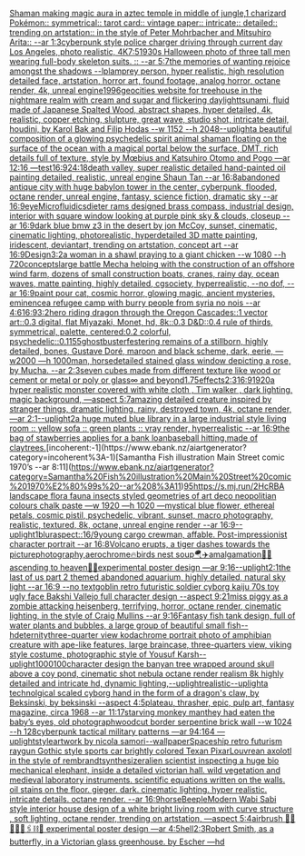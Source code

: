 [Shaman making magic aura in aztec temple in middle of jungle,](https://www.ebank.nz/aiartgenerator?category=Shaman%20making%20magic%20aura%20in%20aztec%20temple%20in%20middle%20of%20jungle%2C)[1 charizard Pokémon:: symmetrical:: tarot card:: vintage paper:: intricate:: detailed:: trending on artstation:: in the style of Peter Mohrbacher and Mitsuhiro Arita:: --ar 1:3](https://www.ebank.nz/aiartgenerator?category=1%20charizard%20Pok%C3%A9mon%3A%3A%20symmetrical%3A%3A%20tarot%20card%3A%3A%20vintage%20paper%3A%3A%20intricate%3A%3A%20detailed%3A%3A%20trending%20on%20artstation%3A%3A%20in%20the%20style%20of%20Peter%20Mohrbacher%20and%20Mitsuhiro%20Arita%3A%3A%20--ar%201%3A3)[cyberpunk style police charger driving through current day Los Angeles, photo realistic, 4K](https://www.ebank.nz/aiartgenerator?category=cyberpunk%20style%20police%20charger%20driving%20through%20current%20day%20Los%20Angeles%2C%20photo%20realistic%2C%204K)[7:5](https://www.ebank.nz/aiartgenerator?category=7%3A5)[1930s Halloween photo of three tall men wearing full-body skeleton suits. :: --ar 5:7](https://www.ebank.nz/aiartgenerator?category=1930s%20Halloween%20photo%20of%20three%20tall%20men%20wearing%20full-body%20skeleton%20suits.%20%3A%3A%20--ar%205%3A7)[the memories of wanting rejoice amongst the shadows --lp](https://www.ebank.nz/aiartgenerator?category=the%20memories%20of%20wanting%20rejoice%20amongst%20the%20shadows%20--lp)[lamprey person, hyper realistic, high resolution detailed face, artstation, horror art, found footage, analog horror, octane render, 4k, unreal engine](https://www.ebank.nz/aiartgenerator?category=lamprey%20person%2C%20hyper%20realistic%2C%20high%20resolution%20detailed%20face%2C%20artstation%2C%20horror%20art%2C%20found%20footage%2C%20analog%20horror%2C%20octane%20render%2C%204k%2C%20unreal%20engine)[1996](https://www.ebank.nz/aiartgenerator?category=1996)[geocities website for  treehouse in the nightmare realm with cream and sugar and flickering daylight](https://www.ebank.nz/aiartgenerator?category=geocities%20website%20for%20%20treehouse%20in%20the%20nightmare%20realm%20with%20cream%20and%20sugar%20and%20flickering%20daylight)[tsunami, fluid made of Japanese Spalted Wood, abstract shapes, hyper detailed, 4k, realistic, copper etching, slulpture, great wave, studio shot, intricate detail, houdini, by Karol Bak and Filip Hodas --w 1152 --h 2048](https://www.ebank.nz/aiartgenerator?category=tsunami%2C%20fluid%20made%20of%20Japanese%20Spalted%20Wood%2C%20abstract%20shapes%2C%20hyper%20detailed%2C%204k%2C%20realistic%2C%20copper%20etching%2C%20slulpture%2C%20great%20wave%2C%20studio%20shot%2C%20intricate%20detail%2C%20houdini%2C%20by%20Karol%20Bak%20and%20Filip%20Hodas%20--w%201152%20--h%202048)[--uplight](https://www.ebank.nz/aiartgenerator?category=--uplight)[a beautiful composition of a glowing psychedelic spirit animal shaman floating on the surface of the ocean with a magical portal below the surface, DMT,  rich details full of texture, style by Mœbius and Katsuhiro Otomo and Pogo —ar 12:16 —test](https://www.ebank.nz/aiartgenerator?category=a%20beautiful%20composition%20of%20a%20glowing%20psychedelic%20spirit%20animal%20shaman%20floating%20on%20the%20surface%20of%20the%20ocean%20with%20a%20magical%20portal%20below%20the%20surface%2C%20DMT%2C%20%20rich%20details%20full%20of%20texture%2C%20style%20by%20M%C5%93bius%20and%20Katsuhiro%20Otomo%20and%20Pogo%20%E2%80%94ar%2012%3A16%20%E2%80%94test)[16:9](https://www.ebank.nz/aiartgenerator?category=16%3A9)[24:18](https://www.ebank.nz/aiartgenerator?category=24%3A18)[death valley, super realistic detailed hand-painted oil painting detailed, realistic, unreal engine Shaun Tan --ar 16:8](https://www.ebank.nz/aiartgenerator?category=death%20valley%2C%20super%20realistic%20detailed%20hand-painted%20oil%20painting%20detailed%2C%20realistic%2C%20unreal%20engine%20Shaun%20Tan%20--ar%2016%3A8)[abandoned   antique city with huge  babylon tower in the center, cyberpunk, flooded, octane render, unreal engine, fantasy, science fiction, dramatic sky --ar 16:9](https://www.ebank.nz/aiartgenerator?category=abandoned%20%20%20antique%20city%20with%20huge%20%20babylon%20tower%20in%20the%20center%2C%20cyberpunk%2C%20flooded%2C%20octane%20render%2C%20unreal%20engine%2C%20fantasy%2C%20science%20fiction%2C%20dramatic%20sky%20--ar%2016%3A9)[eye](https://www.ebank.nz/aiartgenerator?category=eye)[Microfluidics](https://www.ebank.nz/aiartgenerator?category=Microfluidics)[dieter rams designed brass compass, industrial design, interior with square window looking at purple pink sky & clouds, closeup  --ar 16:9](https://www.ebank.nz/aiartgenerator?category=dieter%20rams%20designed%20brass%20compass%2C%20industrial%20design%2C%20interior%20with%20square%20window%20looking%20at%20purple%20pink%20sky%20%26%20clouds%2C%20closeup%20%20--ar%2016%3A9)[dark blue bmw z3 in the desert by jon McCoy, sunset, cinematic, cinematic lighting, photorealistic, hyperdetailed 3D matte painting, iridescent, deviantart, trending on artstation, concept art --ar 16:9](https://www.ebank.nz/aiartgenerator?category=dark%20blue%20bmw%20z3%20in%20the%20desert%20by%20jon%20McCoy%2C%20sunset%2C%20cinematic%2C%20cinematic%20lighting%2C%20photorealistic%2C%20hyperdetailed%203D%20matte%20painting%2C%20iridescent%2C%20deviantart%2C%20trending%20on%20artstation%2C%20concept%20art%20--ar%2016%3A9)[Design](https://www.ebank.nz/aiartgenerator?category=Design)[3:2](https://www.ebank.nz/aiartgenerator?category=3%3A2)[a woman in a shawl praying to a giant chicken --w 1080 --h 720](https://www.ebank.nz/aiartgenerator?category=a%20woman%20in%20a%20shawl%20praying%20to%20a%20giant%20chicken%20--w%201080%20--h%20720)[concepts](https://www.ebank.nz/aiartgenerator?category=concepts)[large battle Mecha helping with the construction of an offshore wind farm, dozens of small construction boats, cranes, rainy day, ocean waves, matte painting, highly detailed, cgsociety, hyperrealistic, --no dof, --ar 16:9](https://www.ebank.nz/aiartgenerator?category=large%20battle%20Mecha%20helping%20with%20the%20construction%20of%20an%20offshore%20wind%20farm%2C%20dozens%20of%20small%20construction%20boats%2C%20cranes%2C%20rainy%20day%2C%20ocean%20waves%2C%20matte%20painting%2C%20highly%20detailed%2C%20cgsociety%2C%20hyperrealistic%2C%20--no%20dof%2C%20--ar%2016%3A9)[paint pour cat, cosmic horror, glowing magic, ancient mysteries, eminence](https://www.ebank.nz/aiartgenerator?category=paint%20pour%20cat%2C%20cosmic%20horror%2C%20glowing%20magic%2C%20ancient%20mysteries%2C%20eminence)[a refugee camp with burry people from syria  no nois --ar 4:6](https://www.ebank.nz/aiartgenerator?category=a%20refugee%20camp%20with%20burry%20people%20from%20syria%20%20no%20nois%20--ar%204%3A6)[16:9](https://www.ebank.nz/aiartgenerator?category=16%3A9)[3:2](https://www.ebank.nz/aiartgenerator?category=3%3A2)[hero riding dragon through the Oregon Cascades::1 vector art::0.3 digital, flat Miyazaki, Monet, hd, 8k::0.3 D&D::0.4 rule of thirds, symmetrical, palette, centered:0.2 colorful, psychedelic::0.1](https://www.ebank.nz/aiartgenerator?category=hero%20riding%20dragon%20through%20the%20Oregon%20Cascades%3A%3A1%20vector%20art%3A%3A0.3%20digital%2C%20flat%20Miyazaki%2C%20Monet%2C%20hd%2C%208k%3A%3A0.3%20D%26D%3A%3A0.4%20rule%20of%20thirds%2C%20symmetrical%2C%20palette%2C%20centered%3A0.2%20colorful%2C%20psychedelic%3A%3A0.1)[155](https://www.ebank.nz/aiartgenerator?category=155)[ghostbuster](https://www.ebank.nz/aiartgenerator?category=ghostbuster)[festering remains of a stillborn, highly detailed, bones, Gustave Doré, maroon and black scheme, dark, eerie, —w2000 —h 1000](https://www.ebank.nz/aiartgenerator?category=festering%20remains%20of%20a%20stillborn%2C%20highly%20detailed%2C%20bones%2C%20Gustave%20Dor%C3%A9%2C%20maroon%20and%20black%20scheme%2C%20dark%2C%20eerie%2C%20%E2%80%94w2000%20%E2%80%94h%201000)[man, horse](https://www.ebank.nz/aiartgenerator?category=man%2C%20horse)[detailed stained glass window depicting a rose, by Mucha. --ar 2:3](https://www.ebank.nz/aiartgenerator?category=detailed%20stained%20glass%20window%20depicting%20a%20rose%2C%20by%20Mucha.%20--ar%202%3A3)[seven cubes made from different texture like wood or cement or metal or poly or glass](https://www.ebank.nz/aiartgenerator?category=seven%20cubes%20made%20from%20different%20texture%20like%20wood%20or%20cement%20or%20metal%20or%20poly%20or%20glass)[∞ and beyond](https://www.ebank.nz/aiartgenerator?category=%E2%88%9E%20and%20beyond)[1.75](https://www.ebank.nz/aiartgenerator?category=1.75)[effects](https://www.ebank.nz/aiartgenerator?category=effects)[2:3](https://www.ebank.nz/aiartgenerator?category=2%3A3)[16:9](https://www.ebank.nz/aiartgenerator?category=16%3A9)[1920](https://www.ebank.nz/aiartgenerator?category=1920)[a hyper realistic monster covered with white cloth , Tim walker , dark lighting, magic background, —aspect 5:7](https://www.ebank.nz/aiartgenerator?category=a%20hyper%20realistic%20monster%20covered%20with%20white%20cloth%20%2C%20Tim%20walker%20%2C%20dark%20lighting%2C%20magic%20background%2C%20%E2%80%94aspect%205%3A7)[amazing detailed creature inspired by stranger things, dramatic lighting, rainy, destroyed town, 4k, octane render, —ar 2:1](https://www.ebank.nz/aiartgenerator?category=amazing%20detailed%20creature%20inspired%20by%20stranger%20things%2C%20dramatic%20lighting%2C%20rainy%2C%20destroyed%20town%2C%204k%2C%20octane%20render%2C%20%E2%80%94ar%202%3A1)[--uplight](https://www.ebank.nz/aiartgenerator?category=--uplight)[2](https://www.ebank.nz/aiartgenerator?category=2)[a huge muted blue library in a large industrial style living room :: yellow sofa :: green plants :: vray render, hyperrealistic --ar 16:9](https://www.ebank.nz/aiartgenerator?category=a%20huge%20muted%20blue%20library%20in%20a%20large%20industrial%20style%20living%20room%20%3A%3A%20yellow%20sofa%20%3A%3A%20green%20plants%20%3A%3A%20vray%20render%2C%20hyperrealistic%20--ar%2016%3A9)[the bag of stawberries applies for a bank loan](https://www.ebank.nz/aiartgenerator?category=the%20bag%20of%20stawberries%20applies%20for%20a%20bank%20loan)[baseball hitting,made of clay](https://www.ebank.nz/aiartgenerator?category=baseball%20hitting%2Cmade%20of%20clay)[trees.](https://www.ebank.nz/aiartgenerator?category=trees.)[incoherent:-1](https://www.ebank.nz/aiartgenerator?category=incoherent%3A-1)[Samantha Fish illustration Main Street comic 1970’s --ar 8:11](https://www.ebank.nz/aiartgenerator?category=Samantha%20Fish%20illustration%20Main%20Street%20comic%201970%E2%80%99s%20--ar%208%3A11)[95](https://www.ebank.nz/aiartgenerator?category=95)[https://s.mj.run/2HcRBA  landscape flora fauna insects styled geometries of art deco neopolitian colours chalk paste —w 1920 —h 1020 —](https://www.ebank.nz/aiartgenerator?category=https%3A//s.mj.run/2HcRBA%20%20landscape%20flora%20fauna%20insects%20styled%20geometries%20of%20art%20deco%20neopolitian%20colours%20chalk%20paste%20%E2%80%94w%201920%20%E2%80%94h%201020%20%E2%80%94)[mystical blue flower, ethereal petals, cosmic pistil, psychedelic, vibrant, sunset, macro photography, realistic, textured, 8k, octane, unreal engine render --ar 16:9](https://www.ebank.nz/aiartgenerator?category=mystical%20blue%20flower%2C%20ethereal%20petals%2C%20cosmic%20pistil%2C%20psychedelic%2C%20vibrant%2C%20sunset%2C%20macro%20photography%2C%20realistic%2C%20textured%2C%208k%2C%20octane%2C%20unreal%20engine%20render%20--ar%2016%3A9)[--uplight](https://www.ebank.nz/aiartgenerator?category=--uplight)[1](https://www.ebank.nz/aiartgenerator?category=1)[blur](https://www.ebank.nz/aiartgenerator?category=blur)[aspect::16/9](https://www.ebank.nz/aiartgenerator?category=aspect%3A%3A16/9)[young cargo crewman, affable. Post-impressionist character portrait --ar 16:8](https://www.ebank.nz/aiartgenerator?category=young%20cargo%20crewman%2C%20affable.%20Post-impressionist%20character%20portrait%20--ar%2016%3A8)[Volcano erupts, a tiger dashes towards the picture](https://www.ebank.nz/aiartgenerator?category=Volcano%20erupts%2C%20a%20tiger%20dashes%20towards%20the%20picture)[photography,](https://www.ebank.nz/aiartgenerator?category=photography%2C)[aerochrome🔥birds nest soup🪂✈️amalgamation🌺🌸ascending to heaven🐣🐥experimental poster design —ar 9:16](https://www.ebank.nz/aiartgenerator?category=aerochrome%F0%9F%94%A5birds%20nest%20soup%F0%9F%AA%82%E2%9C%88%EF%B8%8Famalgamation%F0%9F%8C%BA%F0%9F%8C%B8ascending%20to%20heaven%F0%9F%90%A3%F0%9F%90%A5experimental%20poster%20design%20%E2%80%94ar%209%3A16)[--uplight](https://www.ebank.nz/aiartgenerator?category=--uplight)[2:1](https://www.ebank.nz/aiartgenerator?category=2%3A1)[the last of us part 2 themed abandoned aquarium, highly detailed, natural sky light --ar 16:9 --no text](https://www.ebank.nz/aiartgenerator?category=the%20last%20of%20us%20part%202%20themed%20abandoned%20aquarium%2C%20highly%20detailed%2C%20natural%20sky%20light%20--ar%2016%3A9%20--no%20text)[goblin retro futuristic soldier cyborg kaiju 70s toy ugly face Bakshi Vallejo full character design --aspect 9:21](https://www.ebank.nz/aiartgenerator?category=goblin%20retro%20futuristic%20soldier%20cyborg%20kaiju%2070s%20toy%20ugly%20face%20Bakshi%20Vallejo%20full%20character%20design%20--aspect%209%3A21)[miss piggy as a zombie attacking heisenberg, terrifying, horror, octane render, cinematic lighting, in the style of Craig Mullins --ar 9:16](https://www.ebank.nz/aiartgenerator?category=miss%20piggy%20as%20a%20zombie%20attacking%20heisenberg%2C%20terrifying%2C%20horror%2C%20octane%20render%2C%20cinematic%20lighting%2C%20in%20the%20style%20of%20Craig%20Mullins%20--ar%209%3A16)[Fantasy fish tank design, full of water plants and bubbles, a large group of beautiful small fish](https://www.ebank.nz/aiartgenerator?category=Fantasy%20fish%20tank%20design%2C%20full%20of%20water%20plants%20and%20bubbles%2C%20a%20large%20group%20of%20beautiful%20small%20fish)[--hd](https://www.ebank.nz/aiartgenerator?category=--hd)[eternity](https://www.ebank.nz/aiartgenerator?category=eternity)[three-quarter view kodachrome portrait photo of amphibian creature with ape-like features, large braincase, three-quarters view, viking style costume, photographic style of Yousuf Karsh](https://www.ebank.nz/aiartgenerator?category=three-quarter%20view%20kodachrome%20portrait%20photo%20of%20amphibian%20creature%20with%20ape-like%20features%2C%20large%20braincase%2C%20three-quarters%20view%2C%20viking%20style%20costume%2C%20photographic%20style%20of%20Yousuf%20Karsh)[--uplight](https://www.ebank.nz/aiartgenerator?category=--uplight)[1000100](https://www.ebank.nz/aiartgenerator?category=1000100)[character design the banyan tree wrapped around skull above a coy pond, cinematic shot nebula octane render realism 8k highly detailed and intricate hd, dynamic lighting,](https://www.ebank.nz/aiartgenerator?category=character%20design%20the%20banyan%20tree%20wrapped%20around%20skull%20above%20a%20coy%20pond%2C%20cinematic%20shot%20nebula%20octane%20render%20realism%208k%20highly%20detailed%20and%20intricate%20hd%2C%20dynamic%20lighting%2C)[--uplight](https://www.ebank.nz/aiartgenerator?category=--uplight)[realistic](https://www.ebank.nz/aiartgenerator?category=realistic)[--uplight](https://www.ebank.nz/aiartgenerator?category=--uplight)[a technolgical scaled cyborg hand in the form of a dragon's claw, by Beksinski, by beksinski --aspect 4:5](https://www.ebank.nz/aiartgenerator?category=a%20technolgical%20scaled%20cyborg%20hand%20in%20the%20form%20of%20a%20dragon%27s%20claw%2C%20by%20Beksinski%2C%20by%20beksinski%20--aspect%204%3A5)[plateau, thrasher, epic, pulp art, fantasy magazine, circa 1968 --ar 11:17](https://www.ebank.nz/aiartgenerator?category=plateau%2C%20thrasher%2C%20epic%2C%20pulp%20art%2C%20fantasy%20magazine%2C%20circa%201968%20--ar%2011%3A17)[starving monkey man](https://www.ebank.nz/aiartgenerator?category=starving%20monkey%20man)[they had eaten the baby’s eyes, old photograph](https://www.ebank.nz/aiartgenerator?category=they%20had%20eaten%20the%20baby%E2%80%99s%20eyes%2C%20old%20photograph)[woodcut border serpentine brick wall --w 1024 --h 128](https://www.ebank.nz/aiartgenerator?category=woodcut%20border%20serpentine%20brick%20wall%20--w%201024%20--h%20128)[cyberpunk tactical military patterns —ar 94:164 —uplight](https://www.ebank.nz/aiartgenerator?category=cyberpunk%20tactical%20military%20patterns%20%E2%80%94ar%2094%3A164%20%E2%80%94uplight)[style](https://www.ebank.nz/aiartgenerator?category=style)[artwork by nicola samori](https://www.ebank.nz/aiartgenerator?category=artwork%20by%20nicola%20samori)[--wallpaper](https://www.ebank.nz/aiartgenerator?category=--wallpaper)[Spaceship retro futurism raygun Gothic style sports car brightly colored Texan Pixar](https://www.ebank.nz/aiartgenerator?category=Spaceship%20retro%20futurism%20raygun%20Gothic%20style%20sports%20car%20brightly%20colored%20Texan%20Pixar)[Louvre](https://www.ebank.nz/aiartgenerator?category=Louvre)[an axolotl in the style of rembrandt](https://www.ebank.nz/aiartgenerator?category=an%20axolotl%20in%20the%20style%20of%20rembrandt)[](https://www.ebank.nz/aiartgenerator?category=)[synthesizer](https://www.ebank.nz/aiartgenerator?category=synthesizer)[alien scientist inspecting a huge bio mechanical elephant, inside a detailed victorian hall. wild vegetation and medieval laboratory instruments. scientific equations written on the walls. oil stains on the floor. gieger. dark. cinematic lighting. hyper realistic. intricate details. octane render. --ar 16:9](https://www.ebank.nz/aiartgenerator?category=alien%20scientist%20inspecting%20a%20huge%20bio%20mechanical%20elephant%2C%20inside%20a%20detailed%20victorian%20hall.%20wild%20vegetation%20and%20medieval%20laboratory%20instruments.%20scientific%20equations%20written%20on%20the%20walls.%20oil%20stains%20on%20the%20floor.%20gieger.%20dark.%20cinematic%20lighting.%20hyper%20realistic.%20intricate%20details.%20octane%20render.%20--ar%2016%3A9)[horse](https://www.ebank.nz/aiartgenerator?category=horse)[Beeple](https://www.ebank.nz/aiartgenerator?category=Beeple)[Modern Wabi Sabi style interior house design of a white bright living room with curve structure , soft lighting, octane render, trending on artstation, —aspect 5:4](https://www.ebank.nz/aiartgenerator?category=Modern%20Wabi%20Sabi%20style%20interior%20house%20design%20of%20a%20white%20bright%20living%20room%20with%20curve%20structure%20%2C%20soft%20lighting%2C%20octane%20render%2C%20trending%20on%20artstation%2C%20%E2%80%94aspect%205%3A4)[airbrush 💊🪬💉🧼🎀🖇⛓🔩 experimental poster design —ar 4:5](https://www.ebank.nz/aiartgenerator?category=airbrush%20%F0%9F%92%8A%F0%9F%AA%AC%F0%9F%92%89%F0%9F%A7%BC%F0%9F%8E%80%F0%9F%96%87%E2%9B%93%F0%9F%94%A9%20experimental%20poster%20design%20%E2%80%94ar%204%3A5)[hell](https://www.ebank.nz/aiartgenerator?category=hell)[2:3](https://www.ebank.nz/aiartgenerator?category=2%3A3)[Robert Smith, as a butterfly, in a Victorian glass greenhouse. by Escher —hd](https://www.ebank.nz/aiartgenerator?category=Robert%20Smith%2C%20as%20a%20butterfly%2C%20in%20a%20Victorian%20glass%20greenhouse.%20by%20Escher%20%E2%80%94hd)